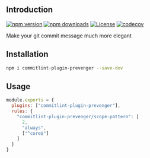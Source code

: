 ## Introduction

[![npm version](https://img.shields.io/npm/v/commitlint-plugin-prevenger.svg)](https://npmjs.com/package/commitlint-plugin-prevenger)
[![npm downloads](https://img.shields.io/npm/dt/commitlint-plugin-prevenger.svg)](https://npmjs.com/package/commitlint-plugin-prevenger)
[![License](https://img.shields.io/github/license/rizqyfahmi/commitlint-plugin-prevenger.svg)](https://github.com/rizqyfahmi/commitlint-plugin-prevenger/blob/master/LICENSE)
[![codecov](https://codecov.io/gh/rizqyfahmi/commitlint-plugin-prevenger/branch/master/graph/badge.svg)](https://codecov.io/gh/rizqyfahmi/commitlint-plugin-prevenger)

Make your git commit message much more elegant

## Installation

```bash
npm i commitlint-plugin-prevenger --save-dev
```

## Usage
```javascript
module.exports = {
  plugins: ["commitlint-plugin-prevenger"],
  rules: {
    "commitlint-plugin-prevenger/scope-pattern": [
      2,
      "always",
      ["^core$"]
    ]
  }
}
```
